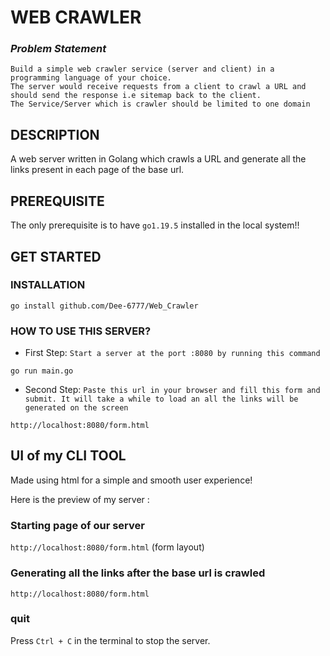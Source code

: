 # WEB CRAWLER

### _Problem Statement_
```
Build a simple web crawler service (server and client) in a programming language of your choice. 
The server would receive requests from a client to crawl a URL and should send the response i.e sitemap back to the client. 
The Service/Server which is crawler should be limited to one domain 
```

## DESCRIPTION

A web server written in Golang which crawls a URL and generate all the links present in each page of the base url. 

## PREREQUISITE

The only prerequisite is to have `go1.19.5` installed in the local system!!


## GET STARTED 

### INSTALLATION
```
go install github.com/Dee-6777/Web_Crawler
```

### HOW TO USE THIS SERVER? 
* First Step: `Start a server at the port :8080 by running this command`
```
go run main.go 
```
* Second Step: `Paste this url in your browser and fill this form and submit. It will take a while to load an all the links will be generated on the screen`
```
http://localhost:8080/form.html
```
## UI of my CLI TOOL

Made using html for a simple and smooth user experience!

Here is the preview of my server :
### Starting page of our server 
`http://localhost:8080/form.html` (form layout)

### Generating all the links after the base url is crawled 
`http://localhost:8080/form.html`

### quit
Press ` Ctrl + C ` in the terminal to stop the server.
